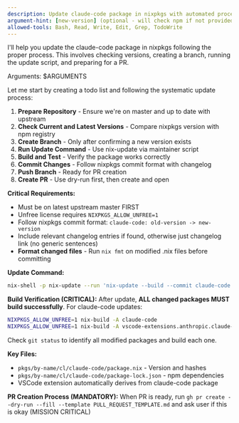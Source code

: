 ```yaml
---
description: Update claude-code package in nixpkgs with automated process
argument-hint: [new-version] (optional - will check npm if not provided)
allowed-tools: Bash, Read, Write, Edit, Grep, TodoWrite
---
```


I'll help you update the claude-code package in nixpkgs following the proper process. This involves checking versions, creating a branch, running the update script, and preparing for a PR.

Arguments: $ARGUMENTS

Let me start by creating a todo list and following the systematic update process:

1. **Prepare Repository** - Ensure we're on master and up to date with upstream
2. **Check Current and Latest Versions** - Compare nixpkgs version with npm registry
3. **Create Branch** - Only after confirming a new version exists
4. **Run Update Command** - Use nix-update via maintainer script
5. **Build and Test** - Verify the package works correctly
6. **Commit Changes** - Follow nixpkgs commit format with changelog
7. **Push Branch** - Ready for PR creation
8. **Create PR** - Use dry-run first, then create and open

**Critical Requirements:**
- Must be on latest upstream master FIRST
- Unfree license requires `NIXPKGS_ALLOW_UNFREE=1`
- Follow nixpkgs commit format: `claude-code: old-version -> new-version`
- Include relevant changelog entries if found, otherwise just changelog link (no generic sentences)
- **Format changed files** - Run `nix fmt` on modified .nix files before committing

**Update Command:**
```bash
nix-shell -p nix-update --run 'nix-update --build --commit claude-code'
```

**Build Verification (CRITICAL):**
After update, **ALL changed packages MUST build successfully**. For claude-code updates:
```bash
NIXPKGS_ALLOW_UNFREE=1 nix-build -A claude-code
NIXPKGS_ALLOW_UNFREE=1 nix-build -A vscode-extensions.anthropic.claude-code
```
Check `git status` to identify all modified packages and build each one.

**Key Files:**
- `pkgs/by-name/cl/claude-code/package.nix` - Version and hashes
- `pkgs/by-name/cl/claude-code/package-lock.json` - npm dependencies
- VSCode extension automatically derives from claude-code package

**PR Creation Process (MANDATORY):**
When PR is ready, run `gh pr create --dry-run --fill --template PULL_REQUEST_TEMPLATE.md` and ask user if this is okay (MISSION CRITICAL)
